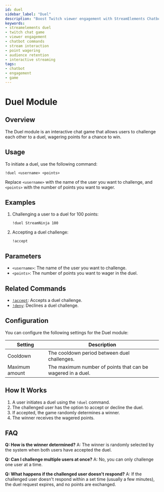 ```yaml
---
id: duel
sidebar_label: "Duel"
description: "Boost Twitch viewer engagement with StreamElements Chatbot Duel Module. Learn to set up and use this interactive chat game."
keywords:
- streamelements duel
- twitch chat game
- viewer engagement
- chatbot commands
- stream interaction
- point wagering
- audience retention
- interactive streaming
tags:
- chatbot
- engagement
- game
---
```


# Duel Module

## Overview

The Duel module is an interactive chat game that allows users to challenge each other to a duel, wagering points for a chance to win.

## Usage

To initiate a duel, use the following command:

```
!duel <username> <points>
```

Replace `<username>` with the name of the user you want to challenge, and `<points>` with the number of points you want to wager.

## Examples

1. Challenging a user to a duel for 100 points:
   ```
   !duel StreamNinja 100
   ```

2. Accepting a duel challenge:
   ```
   !accept
   ```

## Parameters

- `<username>`: The name of the user you want to challenge.
- `<points>`: The number of points you want to wager in the duel.

## Related Commands

- [`!accept`](../commands/default/accept): Accepts a duel challenge.
- [`!deny`](../commands/default/deny): Declines a duel challenge.

## Configuration

You can configure the following settings for the Duel module:

| Setting | Description |
|---------|-------------|
| Cooldown | The cooldown period between duel challenges. |
| Maximum amount | The maximum number of points that can be wagered in a duel. |

## How It Works

1. A user initiates a duel using the `!duel` command.
2. The challenged user has the option to accept or decline the duel.
3. If accepted, the game randomly determines a winner.
4. The winner receives the wagered points.

## FAQ

**Q: How is the winner determined?**
A: The winner is randomly selected by the system when both users have accepted the duel.

**Q: Can I challenge multiple users at once?**
A: No, you can only challenge one user at a time.

**Q: What happens if the challenged user doesn't respond?**
A: If the challenged user doesn't respond within a set time (usually a few minutes), the duel request expires, and no points are exchanged.
